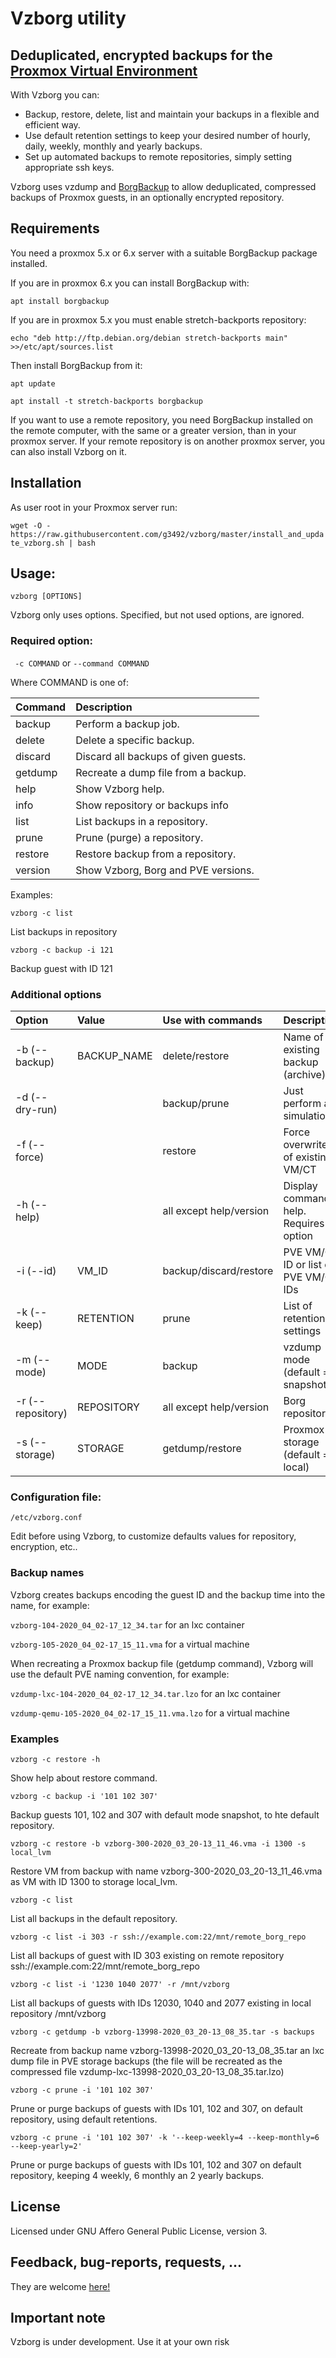 # Vzborg utility
## **Deduplicated, encrypted backups for the [Proxmox Virtual Environment](https://pve.proxmox.com/ )**

With Vzborg you can:
- Backup, restore, delete, list and maintain your backups in a flexible and efficient way.
- Use default retention settings to keep your desired number of hourly, daily, weekly, monthly and yearly backups.
- Set up automated backups to remote repositories, simply setting appropriate ssh keys.

Vzborg uses vzdump and [BorgBackup](https://www.borgbackup.org/) to allow deduplicated, compressed backups of Proxmox guests, in an optionally encrypted repository.

## Requirements
You need a proxmox 5.x or 6.x server with a suitable BorgBackup package installed. 

If you are in proxmox 6.x you can install BorgBackup with:

`apt install borgbackup`

If you are in proxmox 5.x you must enable stretch-backports repository:

`echo "deb http://ftp.debian.org/debian stretch-backports main" >>/etc/apt/sources.list`

 Then install BorgBackup from it:

`apt update`

`apt install -t stretch-backports borgbackup`

If you want to use a remote repository, you need BorgBackup installed on the remote computer, with the same or a greater version, than in your proxmox server. If your remote repository is on another proxmox server, you can also install Vzborg on it.

## Installation
As user root in your Proxmox server run:

`wget -O - https://raw.githubusercontent.com/g3492/vzborg/master/install_and_update_vzborg.sh | bash`

## Usage:
`vzborg [OPTIONS]`

Vzborg only uses options. Specified, but not used options, are ignored.

### Required option:

` -c COMMAND`
or
`--command COMMAND`

Where COMMAND is one of:

| Command   | Description                        |
|:----------|:-----------------------------------|
|  backup   |Perform a backup job.               |
|  delete   |Delete a specific backup.           |
|  discard  |Discard all backups of given guests.|
|  getdump  |Recreate a dump file from a backup. |
|  help     |Show Vzborg help.                   |
|  info     |Show repository or backups info     |
|  list     |List backups in a repository.       |
|  prune    |Prune (purge) a repository.         | 
|  restore  |Restore backup from a repository.   |
|  version  |Show Vzborg, Borg and PVE versions. |
            
Examples:

`vzborg -c list`

List backups in repository

`vzborg -c backup -i 121`

Backup guest with ID 121

### Additional options
| Option          | Value      |Use with commands       |Description                             |
|:----------------|:-----------|:-----------------------|:---------------------------------------|
|-b (--backup)    |BACKUP_NAME |delete/restore          |Name of an existing backup (archive)    |
|-d (--dry-run)   |            |backup/prune            |Just perform a simulation               |
|-f (--force)     |            |restore                 |Force overwrite of existing VM/CT       |
|-h (--help)      |            |all except help/version |Display command help. Requires -c option|
|-i (--id)        |VM_ID       |backup/discard/restore  |PVE VM/CT ID or list of PVE VM/CT IDs   |
|-k (--keep)      |RETENTION   |prune                   |List of retention settings              |
|-m (--mode)      |MODE        |backup                  |vzdump mode (default = snapshot)        |
|-r (--repository)|REPOSITORY  |all except help/version |Borg repository                         |
|-s (--storage)   |STORAGE     |getdump/restore         |Proxmox storage (default = local)       |

### Configuration file:

 `/etc/vzborg.conf`

Edit before using Vzborg, to customize defaults values for repository, encryption, etc..

### Backup names

Vzborg creates backups encoding the guest ID and the backup time into the name, for example:

`vzborg-104-2020_04_02-17_12_34.tar` for an lxc container

`vzborg-105-2020_04_02-17_15_11.vma` for a virtual machine

When recreating a Proxmox backup file (getdump command), Vzborg will use the default PVE naming convention, for example:

`vzdump-lxc-104-2020_04_02-17_12_34.tar.lzo` for an lxc container

`vzdump-qemu-105-2020_04_02-17_15_11.vma.lzo` for a virtual machine


### Examples
`vzborg -c restore -h`

Show help about restore command.

`vzborg -c backup -i '101 102 307'`

Backup guests 101, 102 and 307 with default mode snapshot, to hte default repository.

`vzborg -c restore -b vzborg-300-2020_03_20-13_11_46.vma -i 1300 -s local_lvm`

Restore VM from backup with name vzborg-300-2020_03_20-13_11_46.vma as VM with ID 1300 to storage local_lvm.

`vzborg -c list`

List all backups in the default repository.

`vzborg -c list -i 303 -r ssh://example.com:22/mnt/remote_borg_repo`

List all backups of guest with ID 303 existing on remote repository ssh://example.com:22/mnt/remote_borg_repo

`vzborg -c list -i '1230 1040 2077' -r /mnt/vzborg`

List all backups of guests with IDs 12030, 1040 and 2077 existing in local repository /mnt/vzborg


`vzborg -c getdump -b vzborg-13998-2020_03_20-13_08_35.tar -s backups`

Recreate from backup name vzborg-13998-2020_03_20-13_08_35.tar an lxc dump file in PVE storage backups (the file will be recreated as the compressed file vzdump-lxc-13998-2020_03_20-13_08_35.tar.lzo)

`vzborg -c prune -i '101 102 307'`

Prune or purge backups of guests with IDs 101, 102 and 307, on default repository, using default retentions.

`vzborg -c prune -i '101 102 307' -k '--keep-weekly=4 --keep-monthly=6 --keep-yearly=2'`

Prune or purge backups of guests with IDs 101, 102 and 307 on default repository, keeping 4 weekly, 6 monthly an 2 yearly backups.

## License
Licensed under GNU Affero General Public License, version 3.

## Feedback, bug-reports, requests, ...
They are welcome [here!](https://github.com/g3492/vzborg/issues)

## Important note
Vzborg is under development. Use it at your own risk